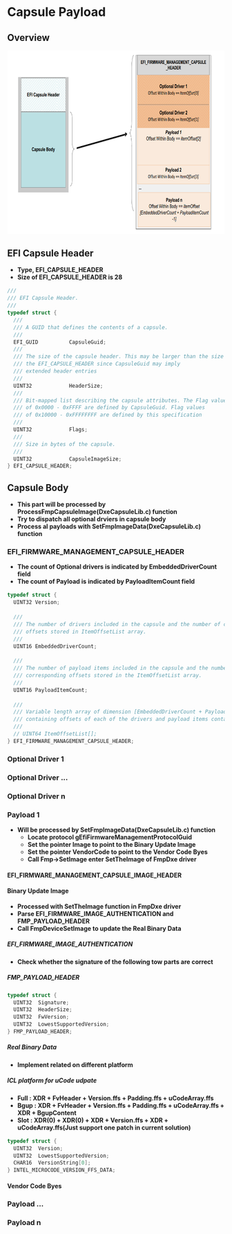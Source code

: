 # Capsule Payload

## Overview
![avatar](https://github.com/chenc2/Notes/blob/master/Images/UEFI%20Capsule%20Payload.png)

## EFI Capsule Header
- **Type, EFI_CAPSULE_HEADER**
- **Size of EFI_CAPSULE_HEADER is 28**
``` C
///
/// EFI Capsule Header.
///
typedef struct {
  ///
  /// A GUID that defines the contents of a capsule.
  ///
  EFI_GUID          CapsuleGuid;
  ///
  /// The size of the capsule header. This may be larger than the size of
  /// the EFI_CAPSULE_HEADER since CapsuleGuid may imply
  /// extended header entries
  ///
  UINT32            HeaderSize;
  ///
  /// Bit-mapped list describing the capsule attributes. The Flag values
  /// of 0x0000 - 0xFFFF are defined by CapsuleGuid. Flag values
  /// of 0x10000 - 0xFFFFFFFF are defined by this specification
  ///
  UINT32            Flags;
  ///
  /// Size in bytes of the capsule.
  ///
  UINT32            CapsuleImageSize;
} EFI_CAPSULE_HEADER;
```

## Capsule Body
- **This part will be processed by ProcessFmpCapsuleImage(DxeCapsuleLib.c) function**
- **Try to dispatch all optional drviers in capsule body**
- **Process al payloads with SetFmpImageData(DxeCapsuleLib.c) function**

### EFI_FIRMWARE_MANAGEMENT_CAPSULE_HEADER
- **The count of Optional drivers is indicated by EmbeddedDriverCount field**
- **The count of Payload is indicated by PayloadItemCount field**
``` C
typedef struct {
  UINT32 Version;

  ///
  /// The number of drivers included in the capsule and the number of corresponding
  /// offsets stored in ItemOffsetList array.
  ///
  UINT16 EmbeddedDriverCount;

  ///
  /// The number of payload items included in the capsule and the number of
  /// corresponding offsets stored in the ItemOffsetList array.
  ///
  UINT16 PayloadItemCount;

  ///
  /// Variable length array of dimension [EmbeddedDriverCount + PayloadItemCount]
  /// containing offsets of each of the drivers and payload items contained within the capsule
  ///
  // UINT64 ItemOffsetList[];
} EFI_FIRMWARE_MANAGEMENT_CAPSULE_HEADER;
```

### Optional Driver 1
### Optional Driver ...
### Optional Driver n

### Payload 1
- **Will be processed by SetFmpImageData(DxeCapsuleLib.c) function**
  - **Locate protocol gEfiFirmwareManagementProtocolGuid**
  - **Set the pointer Image to point to the Binary Update Image**
  - **Set the pointer VendorCode to point to the Vendor Code Byes**
  - **Call Fmp->SetImage enter SetTheImage of FmpDxe driver**
#### EFI_FIRMWARE_MANAGEMENT_CAPSULE_IMAGE_HEADER
#### Binary Update Image
- **Processed with SetTheImage function in FmpDxe driver**
- **Parse EFI_FIRMWARE_IMAGE_AUTHENTICATION and FMP_PAYLOAD_HEADER**
- **Call FmpDeviceSetImage to update the Real Binary Data**
##### EFI_FIRMWARE_IMAGE_AUTHENTICATION
- **Check whether the signature of the following tow parts are correct**
##### FMP_PAYLOAD_HEADER
``` C
typedef struct {
  UINT32  Signature;
  UINT32  HeaderSize;
  UINT32  FwVersion;
  UINT32  LowestSupportedVersion;
} FMP_PAYLOAD_HEADER;
```
##### Real Binary Data
- **Implement related on different platform**
##### ICL platform for uCode udpate
  - **Full : XDR + FvHeader + Version.ffs + Padding.ffs + uCodeArray.ffs**
  - **Bgup : XDR + FvHeader + Version.ffs + Padding.ffs + uCodeArray.ffs + XDR + BgupContent**
  - **Slot : XDR(0) + XDR(0) + XDR + Version.ffs + XDR + uCodeArray.ffs(Just support one patch in current solution)**
  ``` C
  typedef struct {
    UINT32  Version;
    UINT32  LowestSupportedVersion;
    CHAR16  VersionString[0];
  } INTEL_MICROCODE_VERSION_FFS_DATA;
  ```
#### Vendor Code Byes

### Payload ...
### Payload n

